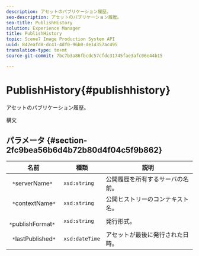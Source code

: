 ```yaml
---
description: アセットのパブリケーション履歴。
seo-description: アセットのパブリケーション履歴。
seo-title: PublishHistory
solution: Experience Manager
title: PublishHistory
topic: Scene7 Image Production System API
uuid: 842eafd8-dc41-4df0-96b0-de14357ac495
translation-type: tm+mt
source-git-commit: 7bc7b3a86fbcdc57cfdc31745fae3afc06e44b15

---
```



# PublishHistory{#publishhistory}

アセットのパブリケーション履歴。

構文

## パラメータ {#section-2fc9bea56b6d4b72b80d4f04c5f9b862}

| 名前 | 種類 | 説明 |
|---|---|---|
| ` *`serverName`*` | `xsd:string` | 公開履歴を所有するサーバの名前。 |
| ` *`contextName`*` | `xsd:string` | 公開ヒストリーのコンテキスト名。 |
| ` *`publishFormat`*` | `xsd:string` | 発行形式。 |
| ` *`lastPublished`*` | `xsd:dateTime` | アセットが最後に発行された日時。 |

